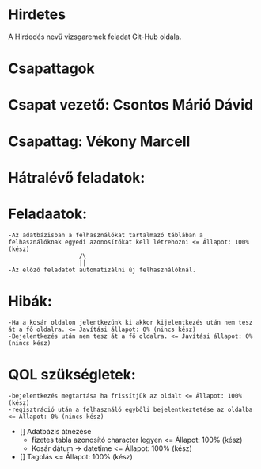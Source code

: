 # Hirdetes
A Hirdedés nevű vizsgaremek feladat Git-Hub oldala.

##

# Csapattagok


# Csapat vezető: Csontos Márió Dávid

# Csapattag: Vékony Marcell

##

# Hátralévő feladatok:

  # Feladaatok:

    -Az adatbázisban a felhasználókat tartalmazó táblában a felhasználóknak egyedi azonosítókat kell létrehozni <= Állapot: 100% (kész)
                        /\
                        ||
    -Az előző feladatot automatizálni új felhasználóknál.

  # Hibák:

    -Ha a kosár oldalon jelentkezünk ki akkor kijelentkezés után nem tesz át a fő oldalra. <= Javítási állapot: 0% (nincs kész)
    -Bejelentkezés után nem tesz át a fő oldalra. <= Javítási állapot: 0% (nincs kész)
    
  # QOL szükségletek:

    -bejelentkezés megtartása ha frissítjük az oldalt <= Állapot: 100% (kész)
    -regisztráció után a felhasználó egybőli bejelentkeztetése az oldalba <= Állapot: 0% (nincs kész)

- [] Adatbázis átnézése 
  - fizetes tabla azonosító character legyen <= Állapot: 100% (kész)
  - Kosár dátum -> datetime <= Állapot: 100% (kész)
- [] Tagolás <= Állapot: 100% (kész)
